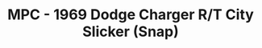 ---
layout: product
title: "MPC - 1969 Dodge Charger R/T City Slicker (Snap)"
price: "4800" 
desc: "N/A"
img_path: "/assets/img/MPC879M.jpg"
brand: "N/A"
available: false
special_offer: false
new: false
soon: false
cat: "010000"
subcat: "013100"
subsubcat: "0N/A"
sifra: "MPC879M"
popular: true
---
